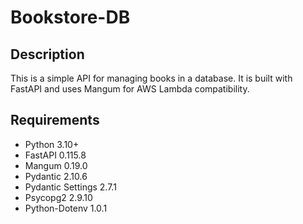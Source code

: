 # Bookstore-DB

## Description

This is a simple API for managing books in a database. It is built with FastAPI and uses Mangum for AWS Lambda compatibility.

## Requirements

- Python 3.10+
- FastAPI 0.115.8
- Mangum 0.19.0
- Pydantic 2.10.6
- Pydantic Settings 2.7.1
- Psycopg2 2.9.10
- Python-Dotenv 1.0.1
